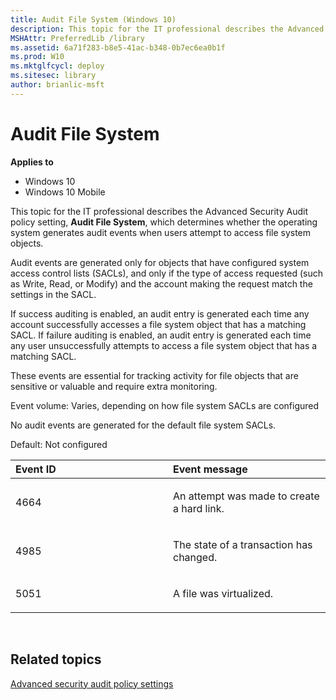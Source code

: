 ```yaml
---
title: Audit File System (Windows 10)
description: This topic for the IT professional describes the Advanced Security Audit policy setting Audit File System which determines whether the operating system generates audit events when users attempt to access file system objects.
MSHAttr: PreferredLib /library
ms.assetid: 6a71f283-b8e5-41ac-b348-0b7ec6ea0b1f
ms.prod: W10
ms.mktglfcycl: deploy
ms.sitesec: library
author: brianlic-msft
---
```


# Audit File System


**Applies to**

-   Windows 10
-   Windows 10 Mobile

This topic for the IT professional describes the Advanced Security Audit policy setting, **Audit File System**, which determines whether the operating system generates audit events when users attempt to access file system objects.

Audit events are generated only for objects that have configured system access control lists (SACLs), and only if the type of access requested (such as Write, Read, or Modify) and the account making the request match the settings in the SACL.

If success auditing is enabled, an audit entry is generated each time any account successfully accesses a file system object that has a matching SACL. If failure auditing is enabled, an audit entry is generated each time any user unsuccessfully attempts to access a file system object that has a matching SACL.

These events are essential for tracking activity for file objects that are sensitive or valuable and require extra monitoring.

Event volume: Varies, depending on how file system SACLs are configured

No audit events are generated for the default file system SACLs.

Default: Not configured

<table>
<colgroup>
<col width="50%" />
<col width="50%" />
</colgroup>
<thead>
<tr class="header">
<th align="left">Event ID</th>
<th align="left">Event message</th>
</tr>
</thead>
<tbody>
<tr class="odd">
<td align="left"><p>4664</p></td>
<td align="left"><p>An attempt was made to create a hard link.</p></td>
</tr>
<tr class="even">
<td align="left"><p>4985</p></td>
<td align="left"><p>The state of a transaction has changed.</p></td>
</tr>
<tr class="odd">
<td align="left"><p>5051</p></td>
<td align="left"><p>A file was virtualized.</p></td>
</tr>
</tbody>
</table>

 

## Related topics


[Advanced security audit policy settings](advanced-security-audit-policy-settings.md)

 

 





